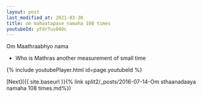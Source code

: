 ```yaml
---
layout: post
last_modified_at: 2021-03-30
title: om mahaatapase namaha 108 times
youtubeId: yFdrTuv04Oc
---
```

 
 
Om Maathraabhyo nama 
 
 -  Who is Mathras  another measurement of small time 
 
  
 
  
 
 
 
 
 
 


{% include youtubePlayer.html id=page.youtubeId %}
 
[Next]({{ site.baseurl }}{% link  split2/_posts/2016-07-14-Om sthaanadaaya namaha 108 times.md%})
 
